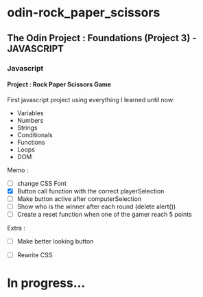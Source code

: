 # odin-rock_paper_scissors

## The Odin Project : Foundations (Project 3) - JAVASCRIPT
 
### Javascript
  
#### Project : Rock Paper Scissors Game
	
First javascript project using everything I learned until now: 
     <ul>
      <li>Variables</li>
      <li>Numbers</li>
      <li>Strings</li>
      <li>Conditionals</li>
      <li>Functions</li>
      <li>Loops</li>
      <li>DOM</li>
     </ul>
Memo : 
- [ ] change CSS Font 
- [x] Button call function with the correct playerSelection 
- [ ] Make button active after computerSelection
- [ ] Show who is the winner after each round (delete alert())
- [ ] Create a reset function when one of the gamer reach 5 points

Extra : 
- [ ] Make better looking button
- [ ] Rewrite CSS

     
# In progress...
